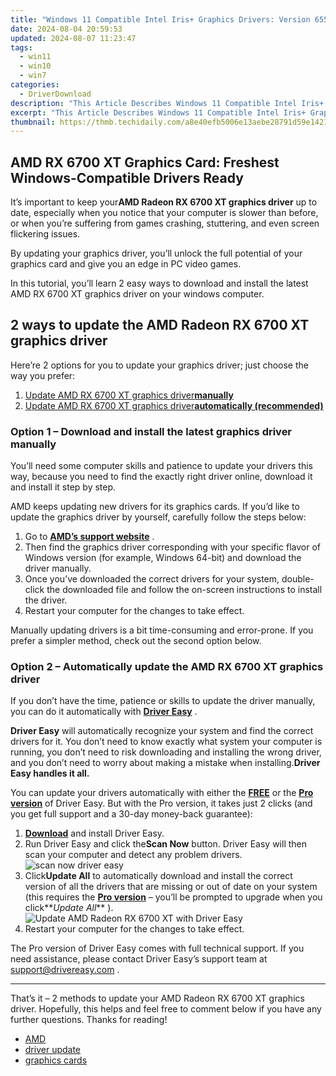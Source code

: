 ```yaml
---
title: "Windows 11 Compatible Intel Iris+ Graphics Drivers: Version 655"
date: 2024-08-04 20:59:53
updated: 2024-08-07 11:23:47
tags:
  - win11
  - win10
  - win7
categories:
  - DriverDownload
description: "This Article Describes Windows 11 Compatible Intel Iris+ Graphics Drivers: Version 655"
excerpt: "This Article Describes Windows 11 Compatible Intel Iris+ Graphics Drivers: Version 655"
thumbnail: https://thmb.techidaily.com/a8e40efb5006e13aebe28791d59e1421fc71b918bf8b721d0c966b909b393e53.png
---
```


## AMD RX 6700 XT Graphics Card: Freshest Windows-Compatible Drivers Ready

It’s important to keep your**AMD Radeon RX 6700 XT graphics driver** up to date, especially when you notice that your computer is slower than before, or when you’re suffering from games crashing, stuttering, and even screen flickering issues.

 By updating your graphics driver, you’ll unlock the full potential of your graphics card and give you an edge in PC video games.

 In this tutorial, you’ll learn 2 easy ways to download and install the latest AMD RX 6700 XT graphics driver on your windows computer.

## 2 ways to update the AMD Radeon RX 6700 XT graphics driver

 Here’re 2 options for you to update your graphics driver; just choose the way you prefer:

1. [Update AMD RX 6700 XT graphics driver**manually**](https://tools.techidaily.com/drivereasy/download/)
2. [Update AMD RX 6700 XT graphics driver**automatically (recommended)**](https://www.drivereasy.com/knowledge/latest-amd-rx-6700-xt-driver-download-for-windows/#h-option-2-automatically-update-the-amd-rx-6700-xt-graphics-driver)

### Option 1 – Download and install the latest graphics driver manually

 You’ll need some computer skills and patience to update your drivers this way, because you need to find the exactly right driver online, download it and install it step by step.

 AMD keeps updating new drivers for its graphics cards. If you’d like to update the graphics driver by yourself, carefully follow the steps below:

1. Go to **[AMD’s support website](https://www.amd.com/en/support)**  .
2. Then find the graphics driver corresponding with your specific flavor of Windows version (for example, Windows 64-bit) and download the driver manually.
3. Once you’ve downloaded the correct drivers for your system, double-click the downloaded file and follow the on-screen instructions to install the driver.
4. Restart your computer for the changes to take effect.

 Manually updating drivers is a bit time-consuming and error-prone. If you prefer a simpler method, check out the second option below.

### **Option 2 – Automatically update the AMD RX 6700 XT graphics driver**

 If you don’t have the time, patience or skills to update the driver manually, you can do it automatically with **[Driver Easy](https://tools.techidaily.com/drivereasy/download/)**  .

**Driver Easy** will automatically recognize your system and find the correct drivers for it. You don’t need to know exactly what system your computer is running, you don’t need to risk downloading and installing the wrong driver, and you don’t need to worry about making a mistake when installing.**Driver Easy handles it all.**

 You can update your drivers automatically with either the **[FREE](https://tools.techidaily.com/drivereasy/download/)**  or the[](https://tools.techidaily.com/drivereasy/download/) **[Pro version](https://tools.techidaily.com/drivereasy/download/)**  of Driver Easy. But with the Pro version, it takes just 2 clicks (and you get full support and a 30-day money-back guarantee):

1. **[Download](https://tools.techidaily.com/drivereasy/download/)**  and install Driver Easy.
2. Run Driver Easy and click the**Scan Now** button. Driver Easy will then scan your computer and detect any problem drivers.  
![scan now driver easy](https://images.drivereasy.com/wp-content/uploads/2020/09/scan-now-driver-easy-2.jpg)
3. Click**Update All** to automatically download and install the correct version of all the drivers that are missing or out of date on your system (this requires the[](https://tools.techidaily.com/drivereasy/download/) **[Pro version](https://tools.techidaily.com/drivereasy/download/)**  – you’ll be prompted to upgrade when you click**_Update All_** ).  
![Update AMD Radeon RX 6700 XT with Driver Easy](https://images.drivereasy.com/wp-content/uploads/2021/03/Update-AMD-Radeon-RX-6700-XT-with-Driver-Easy.jpg)
4. Restart your computer for the changes to take effect.

 The Pro version of Driver Easy comes with full technical support. If you need assistance, please contact Driver Easy’s support team at [support@drivereasy.com](https://tools.techidaily.com/drivereasy/download/) .

---

 That’s it – 2 methods to update your AMD Radeon RX 6700 XT graphics driver. Hopefully, this helps and feel free to comment below if you have any further questions. Thanks for reading!

* [AMD](https://tools.techidaily.com/drivereasy/download/)
* [driver update](https://tools.techidaily.com/drivereasy/download/)
* [graphics cards](https://tools.techidaily.com/drivereasy/download/)

<ins class="adsbygoogle"
     style="display:block"
     data-ad-format="autorelaxed"
     data-ad-client="ca-pub-7571918770474297"
     data-ad-slot="1223367746"></ins>



<ins class="adsbygoogle"
     style="display:block"
     data-ad-client="ca-pub-7571918770474297"
     data-ad-slot="8358498916"
     data-ad-format="auto"
     data-full-width-responsive="true"></ins>
